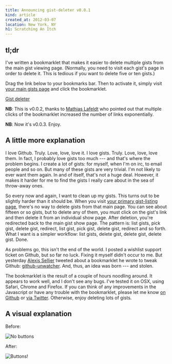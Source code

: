 ```yaml
---
title: Announcing gist-deleter v0.0.1
kind: article
created_at: 2012-03-07
location: New York, NY
h1: Scratching An Itch
---
```


## tl;dr

I've written a bookmarklet that makes it easier to delete multiple gists
from the main gist viewing page. (Normally, you need to visit each gist's
page in order to delete it. This is tedious if you want to delete five or
ten gists.)

Drag the link below to your bookmarks bar. Then to activate it, simply
visit [your main gists page][gists] and click the bookmarklet.

<p><a href='javascript:(function(){function a(c){var d=document.createElement("span");var b=document.createElement("a");var e="/delete"+c;b.href=e;b.className="gistDeleter";b.innerHTML="delete this gist";b.onclick=function(f){$(b).closest("div.file").fadeOut();$.ajax(e,{type:"delete","data-method":"delete"});f.preventDefault()};$(d).append(b);return d }if($("a.gistDeleter").length===0){Array.prototype.slice.call($(".file .info span:first-child a")).forEach(function(b){var c=$(b).attr("href");$(b).closest("div.info").append(a(c))})} }());'>Gist deleter</a></p>

**NB**: This is v0.0.2, thanks to [Mathias Lafeldt][ml] who pointed out
that multiple clicks of the bookmarklet increased the number of links
exponentially.

**NB**: Now it's v0.0.3. Enjoy.

[gists]: https://gist.github.com/mine
[ml]: http://twitter.com/mlafeldt

## A little more explanation

I love Github. Truly. Love, love, love it. I love gists. Truly. Love, love,
love them. In fact, I probably love gists too much --- and that's where the
problem begins. I create a lot of gists: for myself, when I'm on irc, to
email people and so on. But many of these gists are very trivial. I'm not
likely to ever want them again. In and of itself, that's not a huge deal.
However, it makes it harder for me to find the gists I really care about in
the sea of throw-away ones.

So every now and again, I want to clean up my gists. This turns out to be
slightly harder than it should be. When you visit [your primary
gist-listing page][gists], there's no way to delete gists from that main
page. You can see about fifteen or so gists, but to delete any of them, you
must click on the gist's link and then delete it from an individual show
page. After deletion, you're redirected back to the main gist show page.
The pattern is: list gists, pick gist, delete gist, redirect, list gist,
pick gist, delete gist, redirect and so forth. What I want is a simpler
workflow: list gists, delete gist, delete gist, delete gist. Done.

As problems go, this isn't the end of the world. I posted a wishlist
support ticket on Github, but so far no luck. Fixing it myself didn't occur
to me. But yesterday [Alexis Sellier][c] tweeted about a bookmarklet he wrote
to tweak Github: [github-unwatcher][ghu]. And, thus, an idea was born ---
and stolen.

The bookmarklet is the result of a couple of hours noodling around. It
appears to work well, and I don't see any bugs. I've tested it on OSX,
using Safari, Chrome and Firefox. If you can think of any improvements in
the Javascript or have any trouble with the bookmarklet, please let me know
[on Github][gd] or [via Twitter][met]. Otherwise, enjoy deleting lots of
gists.

## A visual explanation

Before:

![No buttons][before]

[before]: http://f.cl.ly/items/3r3M1M2o2r1k1i2v0A1I/Screen%20Shot%202012-03-07%20at%2011.17.43%20AM.png

After:

![Buttons!][after]

[after]: http://f.cl.ly/items/2V1C210x2d1m1y013z1P/Screen%20Shot%202012-03-07%20at%2011.18.00%20AM.png

[c]: http://twitter.com/cloudhead
[ghu]: https://github.com/cloudhead/github-unwatcher
[met]: http://twitter.com/telemachus
[gd]: https://github.com/telemachus/gist-deleter
